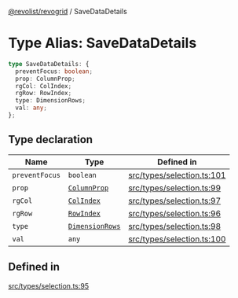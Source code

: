 [@revolist/revogrid](README.md) / SaveDataDetails

# Type Alias: SaveDataDetails

```ts
type SaveDataDetails: {
  preventFocus: boolean;
  prop: ColumnProp;
  rgCol: ColIndex;
  rgRow: RowIndex;
  type: DimensionRows;
  val: any;
};
```

## Type declaration

| Name | Type | Defined in |
| ------ | ------ | ------ |
| `preventFocus` | `boolean` | [src/types/selection.ts:101](https://github.com/revolist/revogrid/blob/b6cbd022f95d7e046d6bc88abeaf01a3bc067577/src/types/selection.ts#L101) |
| `prop` | [`ColumnProp`](TypeAlias.ColumnProp.md) | [src/types/selection.ts:99](https://github.com/revolist/revogrid/blob/b6cbd022f95d7e046d6bc88abeaf01a3bc067577/src/types/selection.ts#L99) |
| `rgCol` | [`ColIndex`](TypeAlias.ColIndex.md) | [src/types/selection.ts:97](https://github.com/revolist/revogrid/blob/b6cbd022f95d7e046d6bc88abeaf01a3bc067577/src/types/selection.ts#L97) |
| `rgRow` | [`RowIndex`](TypeAlias.RowIndex.md) | [src/types/selection.ts:96](https://github.com/revolist/revogrid/blob/b6cbd022f95d7e046d6bc88abeaf01a3bc067577/src/types/selection.ts#L96) |
| `type` | [`DimensionRows`](TypeAlias.DimensionRows.md) | [src/types/selection.ts:98](https://github.com/revolist/revogrid/blob/b6cbd022f95d7e046d6bc88abeaf01a3bc067577/src/types/selection.ts#L98) |
| `val` | `any` | [src/types/selection.ts:100](https://github.com/revolist/revogrid/blob/b6cbd022f95d7e046d6bc88abeaf01a3bc067577/src/types/selection.ts#L100) |

## Defined in

[src/types/selection.ts:95](https://github.com/revolist/revogrid/blob/b6cbd022f95d7e046d6bc88abeaf01a3bc067577/src/types/selection.ts#L95)
